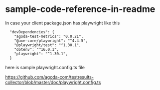 # sample-code-reference-in-readme

In case your client package.json has playwright like this
```
  "devDependencies": {
    "agoda-test-metrics": "0.0.21",
    "@axe-core/playwright": "^4.4.5",
    "@playwright/test": "^1.30.1",
    "dotenv": "^16.0.1",
    "playwright": "^1.30.1",
  }
```

here is sample playwright.config.ts file

https://github.com/agoda-com/testresults-collector/blob/master/doc/playwright.config.ts

